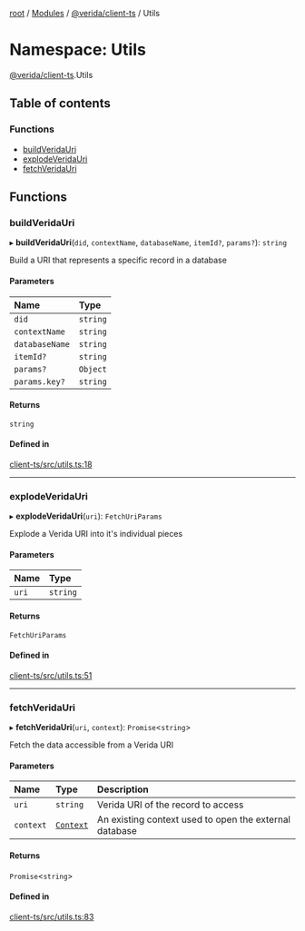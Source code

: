 [root](../README.md) / [Modules](../modules.md) / [@verida/client-ts](verida_client_ts.md) / Utils

# Namespace: Utils

[@verida/client-ts](verida_client_ts.md).Utils

## Table of contents

### Functions

- [buildVeridaUri](verida_client_ts.Utils.md#buildveridauri)
- [explodeVeridaUri](verida_client_ts.Utils.md#explodeveridauri)
- [fetchVeridaUri](verida_client_ts.Utils.md#fetchveridauri)

## Functions

### buildVeridaUri

▸ **buildVeridaUri**(`did`, `contextName`, `databaseName`, `itemId?`, `params?`): `string`

Build a URI that represents a specific record in a database

#### Parameters

| Name | Type |
| :------ | :------ |
| `did` | `string` |
| `contextName` | `string` |
| `databaseName` | `string` |
| `itemId?` | `string` |
| `params?` | `Object` |
| `params.key?` | `string` |

#### Returns

`string`

#### Defined in

[client-ts/src/utils.ts:18](https://github.com/verida/verida-js/blob/7bffc4e/packages/client-ts/src/utils.ts#L18)

___

### explodeVeridaUri

▸ **explodeVeridaUri**(`uri`): `FetchUriParams`

Explode a Verida URI into it's individual pieces

#### Parameters

| Name | Type |
| :------ | :------ |
| `uri` | `string` |

#### Returns

`FetchUriParams`

#### Defined in

[client-ts/src/utils.ts:51](https://github.com/verida/verida-js/blob/7bffc4e/packages/client-ts/src/utils.ts#L51)

___

### fetchVeridaUri

▸ **fetchVeridaUri**(`uri`, `context`): `Promise`<`string`\>

Fetch the data accessible from a Verida URI

#### Parameters

| Name | Type | Description |
| :------ | :------ | :------ |
| `uri` | `string` | Verida URI of the record to access |
| `context` | [`Context`](../classes/verida_client_ts.Context.md) | An existing context used to open the external database |

#### Returns

`Promise`<`string`\>

#### Defined in

[client-ts/src/utils.ts:83](https://github.com/verida/verida-js/blob/7bffc4e/packages/client-ts/src/utils.ts#L83)
